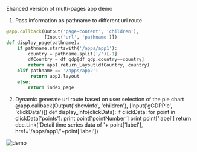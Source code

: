 Ehanced version of multi-pages app demo

1. Pass information as pathname to different url route     
```python
@app.callback(Output('page-content', 'children'),     
              [Input('url', 'pathname')])      
def display_page(pathname):    
    if pathname.startswith('/apps/app1'):   
        country = pathname.split('/')[-1]   
        dfCountry = df_gdp[df_gdp.country==country]
        return app1.return_Layout(dfCountry, country)
    elif pathname == '/apps/app2':
         return app2.layout
    else:
        return index_page
```
        
2. Dynamic generate url route based on user selection of the pie chart
@app.callback(Output('showinfo', 'children'),
              [Input('gGDPPie', 'clickData')])
def display_info(clickData):
    if clickData:
        for point in clickData['points']:
            print point['pointNumber']
            print point['label']
        return dcc.Link('Detail time series data of '+ point['label'], href='/apps/app1/'+point['label'])

![demo](./image/demo.gif)

